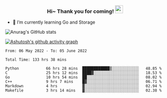 <h3 align="center">
    Hi~ Thank you for coming!
    <img src="https://media.giphy.com/media/hvRJCLFzcasrR4ia7z/giphy.gif" width="25px">
</h3>

<!--
**pineapple-man/pineapple-man** is a ✨ _special_ ✨ repository because its `README.md` (this file) appears on your GitHub profile.

Here are some ideas to get you started:
- 🔭 I’m currently working on ...
- 🤔 I’m looking for help with ...
- 💬 Ask me about ...
- 📫 How to reach me: ...
- 😄 Pronouns: ...
- ⚡ Fun fact: 
- 👯 I’m looking to collaborate on kubernetes
-->
- 🌱 I’m currently learning Go and Storage


![Anurag's GitHub stats](https://github-readme-stats.vercel.app/api?username=pineapple-man&show_icons=true&theme=radical)


[![Ashutosh's github activity graph](https://activity-graph.herokuapp.com/graph?username=pineapple-man&bg_color=fffff0&color=708090&line=24292e&point=24292e&area=true&hide_border=true)](https://github.com/ashutosh00710/github-readme-activity-graph)

<!--START_SECTION:waka-->

```text
From: 06 May 2022 - To: 05 June 2022

Total Time: 133 hrs 38 mins

Python            66 hrs 28 mins  ████████████▒░░░░░░░░░░░░   48.85 %
C                 25 hrs 12 mins  ████▓░░░░░░░░░░░░░░░░░░░░   18.53 %
Go                10 hrs 54 mins  ██░░░░░░░░░░░░░░░░░░░░░░░   08.02 %
C++               9 hrs 7 mins    █▓░░░░░░░░░░░░░░░░░░░░░░░   06.71 %
Markdown          4 hrs           ▓░░░░░░░░░░░░░░░░░░░░░░░░   02.94 %
Makefile          3 hrs 14 mins   ▓░░░░░░░░░░░░░░░░░░░░░░░░   02.38 %
```

<!--END_SECTION:waka-->
